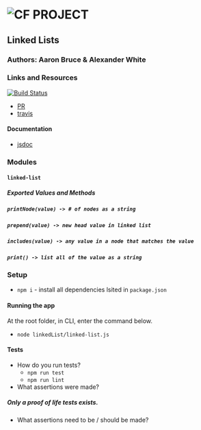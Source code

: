 ![CF](http://i.imgur.com/7v5ASc8.png) PROJECT
=================================================
## Linked Lists

### Authors: Aaron Bruce & Alexander White

### Links and Resources
[![Build Status](https://www.travis-ci.com/alex-white-401-advanced-javascript/lab-05.svg?branch=master)](https://www.travis-ci.com/alex-white-401-advanced-javascript/lab-05)
* [PR](https://github.com/alex-white-401-advanced-javascript/Lab-05-Linked-List/pull/1)
* [travis](https://travis-ci.com/organizations/401d29-advanced-javascript/repositories)

#### Documentation
* [jsdoc]()

### Modules
#### `linked-list`
##### Exported Values and Methods

##### `printNode(value) -> # of nodes as a string`

##### `prepend(value) -> new head value in linked list`

##### `includes(value) -> any value in a node that matches the value`

##### `print() -> list all of the value as a string`


### Setup
* `npm i` - install all dependencies lsited in `package.json`


#### Running the app
At the root folder, in CLI, enter the command below.
* `node linkedList/linked-list.js`
  
#### Tests
* How do you run tests?
  * `npm run test`
  * `npm run lint`
* What assertions were made? 
##### Only a proof of life tests exists.
* What assertions need to be / should be made?
##### 
